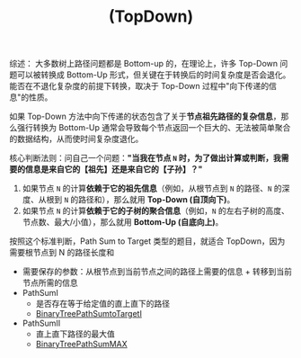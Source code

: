 ﻿---
layout: default
title: (TopDown)
narrow: true
---

综述：
大多数树上路径问题都是 Bottom-up 的，在理论上，许多 Top-Down 问题可以被转换成 Bottom-Up 形式，但关键在于转换后的时间复杂度是否会退化。能否在不退化复杂度的前提下转换，取决于 Top-Down 过程中"向下传递的信息"的性质。

如果 Top-Down 方法中向下传递的状态包含了关于**节点祖先路径的复杂信息**，那么强行转换为 Bottom-Up 通常会导致每个节点返回一个巨大的、无法被简单聚合的数据结构，从而使时间复杂度退化。

核心判断法则：问自己一个问题：**"当我在节点 `N` 时，为了做出计算或判断，我需要的信息是来自它的【祖先】还是来自它的【子孙】？"**

1. 如果节点 `N` 的计算**依赖于它的祖先信息**（例如，从根节点到 `N` 的路径、`N` 的深度、从根到 `N` 的路径和），那么就用 **Top-Down (自顶向下)**。
2. 如果节点 `N` 的计算**依赖于它的子树的聚合信息**（例如，`N` 的左右子树的高度、节点数、最大/小值），那么就用 **Bottom-Up (自底向上)**。

按照这个标准判断，Path Sum to Target 类型的题目，就适合 TopDown，因为需要根节点到 N 的路径长度和

- 需要保存的参数：从根节点到当前节点之间的路径上需要的信息 + 转移到当前节点所需的信息
- PathSumI
  - 是否存在等于给定值的直上直下的路径
  - [BinaryTreePathSumtoTargetI](/algorithmnotes/binarytreepathsumtotargeti.html)
- PathSumII
  - 直上直下路径的最大值
  - [BinaryTreePathSumMAX](/algorithmnotes/binarytreepathsummax.html)
